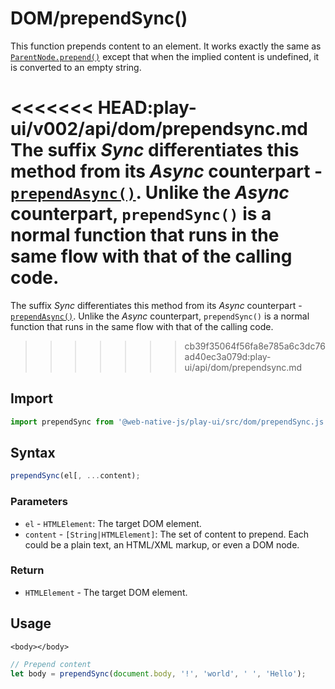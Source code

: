 # DOM/prependSync\(\)

This function prepends content to an element. It works exactly the same as [`ParentNode.prepend()`](https://developer.mozilla.org/en-US/docs/Web/API/ParentNode/prepend) except that when the implied content is undefined, it is converted to an empty string.

<<<<<<< HEAD:play-ui/v002/api/dom/prependsync.md
The suffix *Sync* differentiates this method from its *Async* counterpart - [`prependAsync()`](/play-ui/v002/api/dom/prependasync.md). Unlike the *Async* counterpart, `prependSync()` is a normal function that runs in the same flow with that of the calling code.
=======
The suffix _Sync_ differentiates this method from its _Async_ counterpart - [`prependAsync()`](prependasync.md). Unlike the _Async_ counterpart, `prependSync()` is a normal function that runs in the same flow with that of the calling code.
>>>>>>> cb39f35064f56fa8e785a6c3dc76ad40ec3a079d:play-ui/api/dom/prependsync.md

## Import

```javascript
import prependSync from '@web-native-js/play-ui/src/dom/prependSync.js';
```

## Syntax

```javascript
prependSync(el[, ...content);
```

### Parameters

* `el` - `HTMLElement`: The target DOM element.
* `content` - `[String|HTMLElement]`: The set of content to prepend. Each could be a plain text, an HTML/XML markup, or even a DOM node.

### Return

* `HTMLElement` - The target DOM element.

## Usage

```markup
<body></body>
```

```javascript
// Prepend content
let body = prependSync(document.body, '!', 'world', ' ', 'Hello');
```

